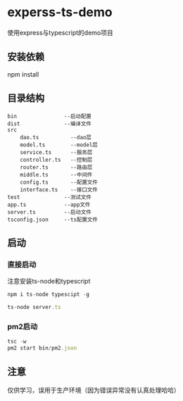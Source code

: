 # experss-ts-demo

使用express与typescript的demo项目

## 安装依赖
npm install

## 目录结构
```
bin               --启动配置
dist              --编译文件
src
    dao.ts          --dao层
    model.ts        --model层
    service.ts      --服务层
    controller.ts   --控制层
    router.ts       --路由层
    middle.ts       --中间件
    config.ts       --配置文件
    interface.ts    --接口文件
test              --测试文件
app.ts            --app文件
server.ts         --启动文件
tsconfig.json     --ts配置文件
```
## 启动

### 直接启动
注意安装ts-node和typescript
```js
npm i ts-node typescipt -g

ts-node server.ts 
```

### pm2启动
```js
tsc -w
pm2 start bin/pm2.json
```

## 注意
仅供学习，误用于生产环境（因为错误异常没有认真处理哈哈）
